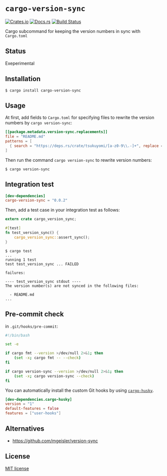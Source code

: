 # `cargo-version-sync`

[![Crates.io](https://img.shields.io/crates/v/cargo-version-sync.svg)](https://crates.io/crates/cargo-version-sync)
[![Docs.rs](https://docs.rs/cargo-version-sync/badge.svg)](https://docs.rs/cargo-version-sync)
[![Build Status](https://travis-ci.org/ubnt-intrepid/cargo-version-sync.svg?branch=master)](https://travis-ci.org/ubnt-intrepid/cargo-version-sync)

Cargo subcommand for keeping the version numbers in sync with `Cargo.toml`

## Status

Exeperimental

## Installation

```shell-session
$ cargo install cargo-version-sync
```

## Usage

At first, add fields to `Cargo.toml` for specifying files to rewrite the version numbers by `cargo version-sync`:

```toml
[[package.metadata.version-sync.replacements]]
file = "README.md"
patterns = [
  { search = "https://deps.rs/crate/tsukuyomi/[a-z0-9\\.-]+", replace = "https://deps.rs/crate/tsukuyomi/{{version}}" },
]
```

Then run the command `cargo version-sync` to rewrite version numbers:

```shell-session
$ cargo version-sync
```

## Integration test


```toml
[dev-dependencies]
cargo-version-sync = "0.0.2"
```

Then, add a test case in your integration test as follows:

```rust
extern crate cargo_version_sync;

#[test]
fn test_version_sync() {
    cargo_version_sync::assert_sync();
}
```

```command
$ cargo test
...
running 1 test
test test_version_sync ... FAILED

failures:

---- test_version_sync stdout ----
The version number(s) are not synced in the following files:

  - README.md
...
```

## Pre-commit check

in `.git/hooks/pre-commit`:

```sh
#!/bin/bash

set -e

if cargo fmt --version >/dev/null 2>&1; then
    (set -x; cargo fmt -- --check)
fi

if cargo version-sync --version >/dev/null 2>&1; then
    (set -x; cargo version-sync --check)
fi
```

You can automatically install the custom Git hooks by using [`cargo-husky`].

```toml
[dev-dependencies.cargo-husky]
version = "1"
default-features = false
features = ["user-hooks"]
```

[`cargo-husky`]: https://github.com/rhysd/cargo-husky.git

## Alternatives

* https://github.com/mgeisler/version-sync

## License

[MIT license](./LICENSE)

<!--
```toml
cargo-version-sync = "0.0.2"
```
-->
